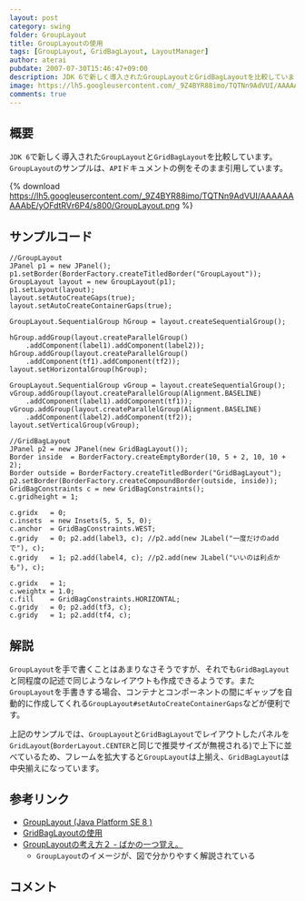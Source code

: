 ```yaml
---
layout: post
category: swing
folder: GroupLayout
title: GroupLayoutの使用
tags: [GroupLayout, GridBagLayout, LayoutManager]
author: aterai
pubdate: 2007-07-30T15:46:47+09:00
description: JDK 6で新しく導入されたGroupLayoutとGridBagLayoutを比較しています。
image: https://lh5.googleusercontent.com/_9Z4BYR88imo/TQTNn9AdVUI/AAAAAAAAAbE/yOFdtRVr6P4/s800/GroupLayout.png
comments: true
---
```

## 概要
`JDK 6`で新しく導入された`GroupLayout`と`GridBagLayout`を比較しています。`GroupLayout`のサンプルは、`API`ドキュメントの例をそのまま引用しています。

{% download https://lh5.googleusercontent.com/_9Z4BYR88imo/TQTNn9AdVUI/AAAAAAAAAbE/yOFdtRVr6P4/s800/GroupLayout.png %}

## サンプルコード
<pre class="prettyprint"><code>//GroupLayout
JPanel p1 = new JPanel();
p1.setBorder(BorderFactory.createTitledBorder("GroupLayout"));
GroupLayout layout = new GroupLayout(p1);
p1.setLayout(layout);
layout.setAutoCreateGaps(true);
layout.setAutoCreateContainerGaps(true);

GroupLayout.SequentialGroup hGroup = layout.createSequentialGroup();

hGroup.addGroup(layout.createParallelGroup()
    .addComponent(label1).addComponent(label2));
hGroup.addGroup(layout.createParallelGroup()
    .addComponent(tf1).addComponent(tf2));
layout.setHorizontalGroup(hGroup);

GroupLayout.SequentialGroup vGroup = layout.createSequentialGroup();
vGroup.addGroup(layout.createParallelGroup(Alignment.BASELINE)
    .addComponent(label1).addComponent(tf1));
vGroup.addGroup(layout.createParallelGroup(Alignment.BASELINE)
    .addComponent(label2).addComponent(tf2));
layout.setVerticalGroup(vGroup);
</code></pre>

<pre class="prettyprint"><code>//GridBagLayout
JPanel p2 = new JPanel(new GridBagLayout());
Border inside  = BorderFactory.createEmptyBorder(10, 5 + 2, 10, 10 + 2);
Border outside = BorderFactory.createTitledBorder("GridBagLayout");
p2.setBorder(BorderFactory.createCompoundBorder(outside, inside));
GridBagConstraints c = new GridBagConstraints();
c.gridheight = 1;

c.gridx   = 0;
c.insets  = new Insets(5, 5, 5, 0);
c.anchor  = GridBagConstraints.WEST;
c.gridy   = 0; p2.add(label3, c); //p2.add(new JLabel("一度だけのaddで"), c);
c.gridy   = 1; p2.add(label4, c); //p2.add(new JLabel("いいのは利点かも"), c);

c.gridx   = 1;
c.weightx = 1.0;
c.fill    = GridBagConstraints.HORIZONTAL;
c.gridy   = 0; p2.add(tf3, c);
c.gridy   = 1; p2.add(tf4, c);
</code></pre>

## 解説
`GroupLayout`を手で書くことはあまりなさそうですが、それでも`GridBagLayout`と同程度の記述で同じようなレイアウトも作成できるようです。また`GroupLayout`を手書きする場合、コンテナとコンポーネントの間にギャップを自動的に作成してくれる`GroupLayout#setAutoCreateContainerGaps`などが便利です。

上記のサンプルでは、`GroupLayout`と`GridBagLayout`でレイアウトしたパネルを`GridLayout`(`BorderLayout.CENTER`と同じで推奨サイズが無視される)で上下に並べているため、フレームを拡大すると`GroupLayout`は上揃え、`GridBagLayout`は中央揃えになっています。

## 参考リンク
- [GroupLayout (Java Platform SE 8 )](https://docs.oracle.com/javase/jp/8/docs/api/javax/swing/GroupLayout.html)
- [GridBagLayoutの使用](http://ateraimemo.com/Swing/GridBagLayout.html)
- [GroupLayoutの考え方２ - ばかの一つ覚え。](http://d.hatena.ne.jp/jawagenjin/20080127/1201444435)
    - `GroupLayout`のイメージが、図で分かりやすく解説されている

<!-- dummy comment line for breaking list -->

## コメント
